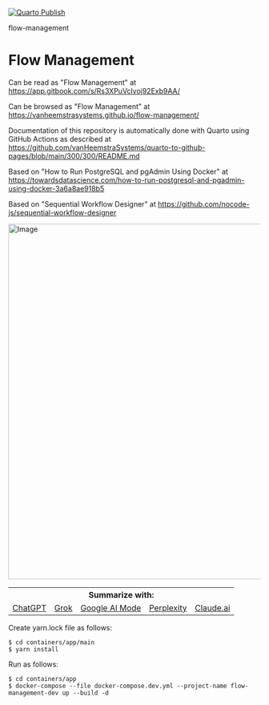 [![Quarto Publish](https://github.com/vanHeemstraSystems/flow-management/actions/workflows/publish.yml/badge.svg)](https://github.com/vanHeemstraSystems/flow-management/actions/workflows/publish.yml)

flow-management
# Flow Management

Can be read as "Flow Management" at https://app.gitbook.com/s/Rs3XPuVclvoj92Exb9AA/

Can be browsed as "Flow Management" at https://vanheemstrasystems.github.io/flow-management/

Documentation of this repository is automatically done with Quarto using GitHub Actions as described at https://github.com/vanHeemstraSystems/quarto-to-github-pages/blob/main/300/300/README.md

Based on "How to Run PostgreSQL and pgAdmin Using Docker" at https://towardsdatascience.com/how-to-run-postgresql-and-pgadmin-using-docker-3a6a8ae918b5

Based on "Sequential Workflow Designer" at https://github.com/nocode-js/sequential-workflow-designer

<img width="1262" height="710" alt="Image" src="https://github.com/user-attachments/assets/1e9b0c85-922b-4949-b23e-e733bef2c521" />

<table>
<th colspan="5">Summarize with:</th><tr/> 
<td><a href="https://chat.openai.com/?q=please+read+and+summarize+the+content+from+this+url+https://github.com/vanHeemstraSystems/flow-management/">ChatGPT</a></td>
<td><a href="https://x.com/i/grok?text=please+read+and+summarize+the+content+from+this+url+https://github.com/vanHeemstraSystems/flow-management/">Grok</a></td>
<td><a href="https://www.google.com/search?udm=50&aep=11&q=please+read+and+summarize+the+content+from+this+url+https://github.com/vanHeemstraSystems/flow-management/">Google AI Mode</a></td>
<td><a href="https://www.perplexity.ai/search/new?q=please+read+and+summarize+the+content+from+this+url+https://github.com/vanHeemstraSystems/flow-management/">Perplexity</a></td>
<td><a href="https://claude.ai/new?q=please+read+and+summarize+the+content+from+this+url+https://github.com/vanHeemstraSystems/flow-management/">Claude.ai</a></td>  
</table>

Create yarn.lock file as follows:

```
$ cd containers/app/main
$ yarn install
```

Run as follows:

```
$ cd containers/app
$ docker-compose --file docker-compose.dev.yml --project-name flow-management-dev up --build -d
```
